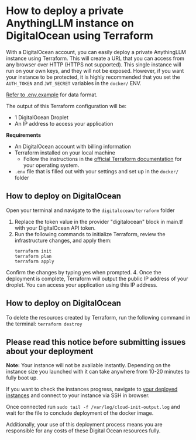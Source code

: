 # How to deploy a private AnythingLLM instance on DigitalOcean using Terraform

With a DigitalOcean account, you can easily deploy a private AnythingLLM instance using Terraform. This will create a URL that you can access from any browser over HTTP (HTTPS not supported). This single instance will run on your own keys, and they will not be exposed. However, if you want your instance to be protected, it is highly recommended that you set the `AUTH_TOKEN` and `JWT_SECRET` variables in the `docker/` ENV.

[Refer to .env.example](../../../docker/HOW_TO_USE_DOCKER.md) for data format.

The output of this Terraform configuration will be:
- 1 DigitalOcean Droplet
- An IP address to access your application

**Requirements**
- An DigitalOcean  account with billing information
- Terraform installed on your local machine
  - Follow the instructions in the [official Terraform documentation](https://developer.hashicorp.com/terraform/tutorials/aws-get-started/install-cli) for your operating system.
- `.env` file that is filled out with your settings and set up in the `docker/` folder


## How to deploy on DigitalOcean
Open your terminal and navigate to the `digitalocean/terraform` folder
1. Replace the token value in the provider "digitalocean" block in main.tf with your DigitalOcean API token.
2. Run the following commands to initialize Terraform, review the infrastructure changes, and apply them:
    ```
    terraform init  
    terraform plan  
    terraform apply  
    ```
Confirm the changes by typing yes when prompted.
4. Once the deployment is complete, Terraform will output the public IP address of your droplet. You can access your application using this IP address.

## How to deploy on DigitalOcean
To delete the resources created by Terraform, run the following command in the terminal:
`
terraform destroy  
`

## Please read this notice before submitting issues about your deployment

**Note:** 
Your instance will not be available instantly. Depending on the instance size you launched with it can take anywhere from 10-20 minutes to fully boot up.

If you want to check the instances progress, navigate to [your deployed instances](https://cloud.digitalocean.com/droplets) and connect to your instance via SSH in browser.

Once connected run `sudo tail -f /var/log/cloud-init-output.log` and wait for the file to conclude deployment of the docker image.


Additionally, your use of this deployment process means you are responsible for any costs of these Digital Ocean resources fully.
